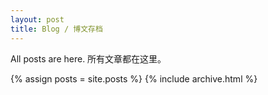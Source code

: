 ```yaml
---
layout: post
title: Blog / 博文存档
---
```


All posts are here. 所有文章都在这里。

{% assign posts = site.posts %}
{% include archive.html %}
